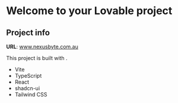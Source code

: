 # Welcome to your Lovable project

## Project info

**URL**: www.nexusbyte.com.au

This project is built with .

- Vite
- TypeScript
- React
- shadcn-ui
- Tailwind CSS
